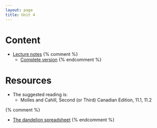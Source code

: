 ```yaml
---
layout: page
title: Unit 4
---
```


# Content

* [Lecture notes](materials/structure.handouts.pdf)
{% comment %} 
  * [Complete version](materials/structure.complete.pdf)
{% endcomment %} 

# Resources

* The suggested reading is:
  * Molles and Cahill, Second (or Third) Canadian Edition, 11.1, 11.2

{% comment %} 
* [The dandelion spreadsheet](http://tinyurl.com/DandelionModel2017)
{% endcomment %} 
